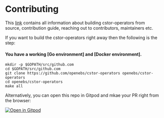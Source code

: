 # Contributing

This [link](docs/developer-guide/start.md) contains all information about
building cstor-operators from source, contribution guide, reaching out to
contributors, maintainers etc.

If you want to build the cstor-operators right away then the following is the step:

#### You have a working [Go environment] and [Docker environment].

```
mkdir -p $GOPATH/src/github.com
cd $GOPATH/src/github.com
git clone https://github.com/openebs/cstor-operators openebs/cstor-operators
cd openebs/cstor-operators
make all
```

Alternatively, you can open this repo in Gitpod and mkae your PR right from the browser:

[![Open in Gitpod](https://gitpod.io/button/open-in-gitpod.svg)](https://gitpod.io/#https://github.com/openebs/cstor-operators)
